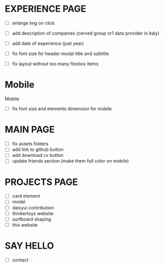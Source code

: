 # EXPERIENCE PAGE

- [ ] enlarge img on click
- [ ] add description of companies (cerved group nr1 data provider in italy)
- [ ] add date of experience (just year)
- [ ] fix font size for header modal title and subtitle
- [ ] fix layout without too many flexbox items


# Mobile

Mobile
- [ ] fix font size and elements dimension for mobile

# MAIN PAGE

- [ ] fix assets folders
- [ ] add link to github button
- [ ] add download cv button
- [ ] update friends section (make them full color on mobile)

# PROJECTS PAGE

- [ ] card element
- [ ] modal
- [ ] daisyui contribution
- [ ] thinkertoys website
- [ ] surfboard shaping
- [ ] this website

# SAY HELLO

- [ ] contact
